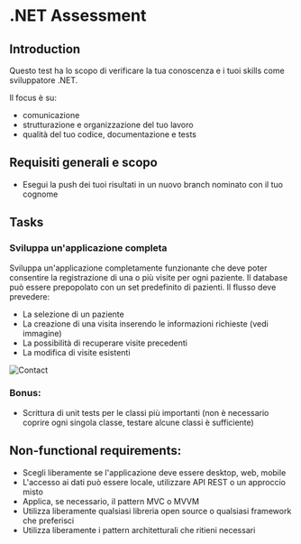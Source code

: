 # .NET Assessment

## Introduction
Questo test ha lo scopo di verificare la tua conoscenza e i tuoi skills come sviluppatore .NET.

Il focus è su:
* comunicazione
* strutturazione e organizzazione del tuo lavoro
* qualità del tuo codice, documentazione e tests

## Requisiti generali e scopo
* Esegui la push dei tuoi risultati in un nuovo branch nominato con il tuo cognome

## Tasks
 
### Sviluppa un'applicazione completa
Sviluppa un'applicazione completamente funzionante che deve poter consentire la registrazione di una o più visite per ogni paziente. Il database può essere prepopolato con un set predefinito di pazienti.
Il flusso deve prevedere:

* La selezione di un paziente
* La creazione di una visita inserendo le informazioni richieste (vedi immagine)
* La possibilità di recuperare visite precedenti
* La modifica di visite esistenti

![Contact](https://bitbucket.org/cgmitaly/.net-assessment/raw/165e13b7b20cf1fc1ee83695dbb09f507b2d92ea/images/contact.png)

### Bonus:

* Scrittura di unit tests per le classi più importanti (non è necessario coprire ogni singola classe, testare alcune classi è sufficiente)

## Non-functional requirements:
* Scegli liberamente se l'applicazione deve essere desktop, web, mobile
* L'accesso ai dati può essere locale, utilizzare API REST o un approccio misto
* Applica, se necessario, il pattern MVC o MVVM
* Utilizza liberamente qualsiasi libreria open source o qualsiasi framework che preferisci
* Utilizza liberamente i pattern architetturali che ritieni necessari